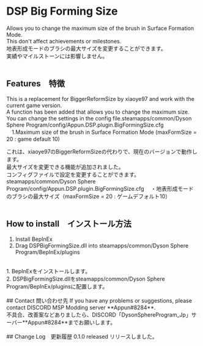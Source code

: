 # DSP Big Forming Size
Allows you to change the maximum size of the brush in Surface Formation Mode.<br>
This don't affect achievements or milestones.<br>
地表形成モードのブラシの最大サイズを変更することができます。<br>
実績やマイルストーンには影響しません。<br>
<br>
## Features　特徴
This is a replacement for BiggerReformSize by xiaoye97 and work with the current game version.<br>
A function has been added that allows you to change the maximum size.<br>
You can change the settings in the config file.steamapps/common/Dyson Sphere Program/config/Appun.DSP.plugin.BigFormingSize.cfg<br>
　1.Maximum size of the brush in Surface Formation Mode (maxFormSize = 20 : game default 10)
 
これは、xiaoye97のBiggerReformSizeの代わりで、現在のバージョンで動作します。<br>
最大サイズを変更できる機能が追加されました。<br>
コンフィグファイルで設定を変更することができます。steamapps/common/Dyson Sphere Program/config/Appun.DSP.plugin.BigFormingSize.cfg
　・地表形成モードのブラシの最大サイズ（maxFormSize = 20 : ゲームデフォルト10）<br>
<br>
## How to install　インストール方法
1. Install BepInEx<br>
2. Drag DSPBigFormingSize.dll into steamapps/common/Dyson Sphere Program/BepInEx/plugins<br>
<br>
1. BepInExをインストールします。<br>
2. DSPBigFormingSize.dllをsteamapps/common/Dyson Sphere Program/BepInEx/pluginsに配置します。<br>
<br>
## Contact 問い合わせ先
If you have any problems or suggestions, please contact DISCORD MSP Modding server **Appun#8284**.<br>
不具合、改善案などありましたら、DISCORD「DysonSphereProgram_Jp」サーバー**Appun#8284**までお願いします。<br>
<br>
## Change Log　更新履歴
0.1.0 released リリースしました。<br>

